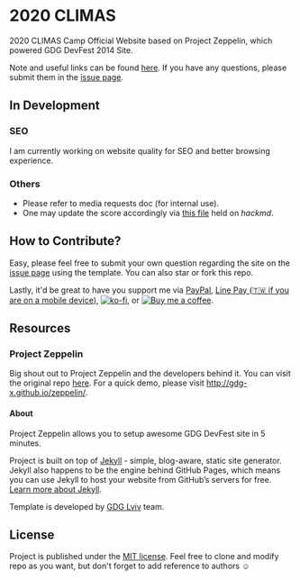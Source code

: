 # 2020 CLIMAS
2020 CLIMAS Camp Official Website based on Project Zeppelin, which powered GDG DevFest 2014 Site.

Note and useful links can be found [here](https://see-climas-note.now.sh). If you have any questions, please submit them in the [issue page](https://github.com/icheft/2020climas/issues).

## In Development
### SEO
I am currently working on website quality for SEO and better browsing experience. 

### Others
+ Please refer to media requests doc (for internal use).
+ One may update the score accordingly via [this file](https://hackmd.io/@icheft/xm_score/edit) held on *hackmd*.

## How to Contribute?
Easy, please feel free to submit your own question regarding the site on the [issue page](https://github.com/icheft/2020climas/issues/new/choose) using the template. You can also star or fork this repo. 

Lastly, it'd be great to have you support me via [PayPal](https://paypal.me/brianlxchen?locale.x=en_US), [Line Pay (🇹🇼 if you are on a mobile device)](https://line.me/R/ch/1586237320/?forwardPath=/c2c/transfer&no=26750646098), [![ko-fi](https://img.shields.io/static/v1.svg?label=&message=Support%20me%20on%20Ko-fi&color=333&logo=ko-fi)](https://ko-fi.com/icheft), or [![Buy me a coffee](https://img.shields.io/static/v1.svg?label=&message=Buy%20me%20a%20coffee%20&color=333&logo=buy-me-a-coffee)](https://www.buymeacoffee.com/icheft).

## Resources
### Project Zeppelin
Big shout out to Project Zeppelin and the developers behind it. You can visit the original repo [here](https://github.com/gdg-x/zeppelin). For a quick demo, please visit <http://gdg-x.github.io/zeppelin/>.

#### About
Project Zeppelin allows you to setup awesome GDG DevFest site in 5 minutes.

Project is built on top of [Jekyll](http://jekyllrb.com/) - simple, blog-aware, static site generator. Jekyll also happens to be the engine behind GitHub Pages, which means you can use Jekyll to host your website from GitHub’s servers for free. [Learn more about Jekyll](http://jekyllrb.com/).

Template is developed by [GDG Lviv](http://lviv.gdg.org.ua/) team.

## License
Project is published under the [MIT license](https://github.com/gdg-x/zeppelin/blob/master/LICENSE.txt). Feel free to clone and modify repo as you want, but don't forget to add reference to authors ☺️
